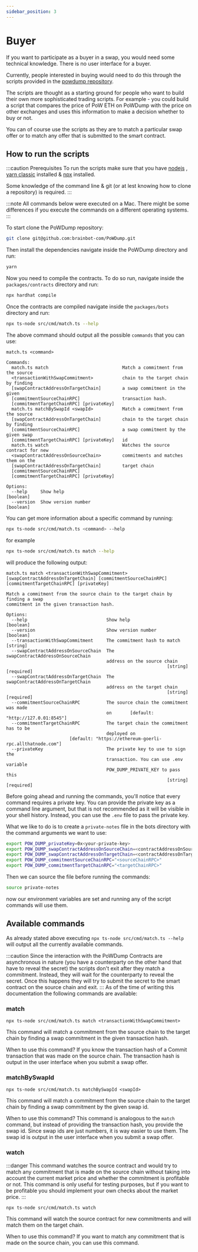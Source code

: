 ```yaml
---
sidebar_position: 3
---
```


# Buyer

If you want to participate as a buyer in a swap, you would need some technical knowledge. There is no user interface for
a buyer.

Currently, people interested in buying would need to do this through the scripts provided in
the [powdump repository](https://github.com/brainbot-com/PoWDump).

The scripts are thought as a starting ground for people who want to build their own more sophisticated trading scripts.
For example - you could build a script that compares the price of PoW ETH on PoWDump with the price on other exchanges
and uses this information to make a decision whether to buy or not.

You can of course use the scripts as they are to match a particular swap offer or to match any offer that is
submitted to the smart contract.

## How to run the scripts

:::caution Prerequisites
To run the scripts make sure that you have [nodejs](https://nodejs.org/en/)
, [yarn classic](https://classic.yarnpkg.com/lang/en/docs/install/) installed &
[npx](https://github.com/npm/npx#readme) installed.

Some knowledge of the command line & git (or at lest knowing how to clone a repository) is required.
:::

:::note
All commands below were executed on a Mac. There might be some differences if you execute the commands on a different
operating systems.
:::

To start clone the PoWDump repository:

```bash
git clone git@github.com:brainbot-com/PoWDump.git
```

Then install the dependencies navigate inside the PoWDump directory and run:

```bash
yarn
```

Now you need to compile the contracts. To do so run, navigate inside the `packages/contracts` directory and run:

```bash
npx hardhat compile
```

Once the contracts are compiled navigate inside the `packages/bots` directory and run:

```bash
npx ts-node src/cmd/match.ts --help
```

The above command should output all the possible `commands` that you can use:

```
match.ts <command>

Commands:
  match.ts match                            Match a commitment from the source
  <transactionWithSwapCommitment>           chain to the target chain by finding
  [swapContractAddressOnTargetChain]        a swap commitment in the given
  [commitmentSourceChainRPC]                transaction hash.
  [commitmentTargetChainRPC] [privateKey]
  match.ts matchBySwapId <swapId>           Match a commitment from the source
  [swapContractAddressOnTargetChain]        chain to the target chain by finding
  [commitmentSourceChainRPC]                a swap commitment by the given swap
  [commitmentTargetChainRPC] [privateKey]   id
  match.ts watch                            Watches the source contract for new
  <swapContractAddressOnSourceChain>        commitments and matches them on the
  [swapContractAddressOnTargetChain]        target chain
  [commitmentSourceChainRPC]
  [commitmentTargetChainRPC] [privateKey]

Options:
  --help     Show help                                                 [boolean]
  --version  Show version number                                       [boolean]
```

You can get more information about a specific command by running:

```bash
npx ts-node src/cmd/match.ts <command> --help
```

for example

```bash
npx ts-node src/cmd/match.ts match --help
```

will produce the following output:

```
match.ts match <transactionWithSwapCommitment>
[swapContractAddressOnTargetChain] [commitmentSourceChainRPC]
[commitmentTargetChainRPC] [privateKey]

Match a commitment from the source chain to the target chain by finding a swap
commitment in the given transaction hash.

Options:
  --help                              Show help                        [boolean]
  --version                           Show version number              [boolean]
  --transactionWithSwapCommitment     The commitment hash to match      [string]
  --swapContractAddressOnSourceChain  The swapContractAddressOnSourceChain
                                      address on the source chain
                                                             [string] [required]
  --swapContractAddressOnTargetChain  The swapContractAddressOnTargetChain
                                      address on the target chain
                                                             [string] [required]
  --commitmentSourceChainRPC          The source chain the commitment was made
                                      on       [default: "http://127.0.01:8545"]
  --commitmentTargetChainRPC          The target chain the commitment has to be
                                      deployed on
                        [default: "https://ethereum-goerli-rpc.allthatnode.com"]
  --privateKey                        The private key to use to sign the
                                      transaction. You can use .env variable
                                      POW_DUMP_PRIVATE_KEY to pass this
                                                             [string] [required]
```

Before going ahead and running the commands, you'll notice that every command
requires a private key. You can provide the private key as a command line argument, but that is not recommended
as it will be visible in your shell history. Instead, you can use the `.env` file to pass the private key.

What we like to do is to create a `private-notes` file in the bots directory with the command arguments we want to use:
```bash
export POW_DUMP_privateKey=0x<your-private-key>
export POW_DUMP_swapContractAddressOnSourceChain=<contractAddressOnSourceChain>
export POW_DUMP_swapContractAddressOnTargetChain=<contractAddressOnTargetChain>
export POW_DUMP_commitmentSourceChainRPC="<sourceChainRPC>"
export POW_DUMP_commitmentTargetChainRPC="<targetChainRPC>"
```

Then we can source the file before running the commands:

```bash
source private-notes
```

now our environment variables are set and running any of the script commands will use them.

## Available commands

As already stated above executing `npx ts-node src/cmd/match.ts --help` will output all the currently available commands.

:::caution
Since the interaction with the PoWDump Contracts are asynchronous in nature (you have a counterparty on the other hand that
have to reveal the secret) the scripts don't exit after they match a commitment. Instead, they will wait for the counterparty
to reveal the secret. Once this happens they will try to submit the secret to the smart contract on the source chain and exit.
:::
As of the time of writing this documentation the following commands are available:

### match
```
npx ts-node src/cmd/match.ts match <transactionWithSwapCommitment>
```

This command will match a commitment from the source chain to the target chain by finding a swap commitment in the given
transaction hash. 

When to use this command? 
If you know the transaction hash of a Commit transaction that was made on the source chain. The transaction hash is
output in the user interface when you submit a swap offer.

### matchBySwapId
```
npx ts-node src/cmd/match.ts matchBySwapId <swapId>
```

This command will match a commitment from the source chain to the target chain by finding a swap commitment by the given swap id.

When to use this command?
This command is analogous to the `match` command, but instead of providing the transaction hash, you provide the swap id.
Since swap ids are just numbers, it is way easier to use them. The swap id is output in the user interface when you submit a swap offer.

### watch

:::danger
This command watches the source contract and would try to match any commitment that is made on the source chain without
taking into account the current market price and whether the commitment is profitable or not. This command is only
useful for testing purposes, but if you want to be profitable you should implement your own checks about the market price.
:::
```
npx ts-node src/cmd/match.ts watch
```

This command will watch the source contract for new commitments and will match them on the target chain.

When to use this command?
If you want to match any commitment that is made on the source chain, you can use this command.

